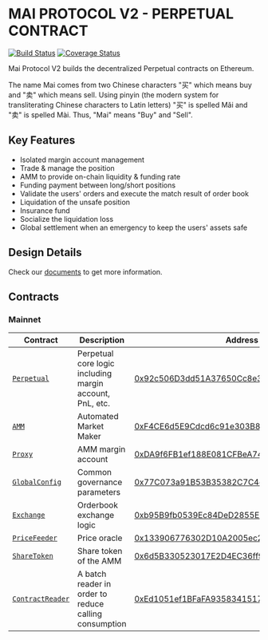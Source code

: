 # MAI PROTOCOL V2 - PERPETUAL CONTRACT

[![Build Status](https://travis-ci.org/mcdexio/mai-protocol-v2.svg?branch=master)](https://travis-ci.org/mcdexio/mai-protocol-v2)
[![Coverage Status](https://coveralls.io/repos/github/mcdexio/mai-protocol-v2/badge.svg?branch=master)](https://coveralls.io/github/mcdexio/mai-protocol-v2?branch=master)

Mai Protocol V2 builds the decentralized Perpetual contracts on Ethereum.

The name Mai comes from two Chinese characters "买" which means buy and "卖" which means sell. Using pinyin (the modern system for transliterating Chinese characters to Latin letters) "买" is spelled Mǎi and "卖" is spelled Mài. Thus, "Mai" means "Buy" and "Sell".

## Key Features

- Isolated margin account management
- Trade & manage the position
- AMM to provide on-chain liquidity & funding rate
- Funding payment between long/short positions
- Validate the users' orders and execute the match result of order book
- Liquidation of the unsafe position
- Insurance fund
- Socialize the liquidation loss
- Global settlement when an emergency to keep the users' assets safe

## Design Details

Check our [documents](https://github.com/mcdexio/documents) to get more information.

## Contracts

### Mainnet

|Contract|Description|Address|
|---|---|---|
|[`Perpetual`](contracts/perpetual/Perpetual.sol)               |Perpetual core logic including margin account, PnL, etc.|[0x92c506D3dd51A37650Cc8e352a7551c26E2c607d](https://etherscan.io/address/0x92c506D3dd51A37650Cc8e352a7551c26E2c607d)|
|[`AMM`](contracts/liquidity/AMM.sol)                           |Automated Market Maker                                  |[0xF4CE6d5E9Cdcd6c91e303B87E27688f01B9Bb7bf](https://etherscan.io/address/0xF4CE6d5E9Cdcd6c91e303B87E27688f01B9Bb7bf)|
|[`Proxy`](contracts/proxy/PerpetualProxy.sol)                  |AMM margin account                                      |[0xDA9f6FB1ef188E081CFBeA74ec820A3718E91f21](https://etherscan.io/address/0xDA9f6FB1ef188E081CFBeA74ec820A3718E91f21)|
|[`GlobalConfig`](contracts/global/GlobalConfig.sol)            |Common governance parameters                            |[0x77C073a91B53B35382C7C4cdF4079b7E312d552d](https://etherscan.io/address/0x77C073a91B53B35382C7C4cdF4079b7E312d552d)|
|[`Exchange`](contracts/exchange/Exchange.sol)                  |Orderbook exchange logic                                |[0xb95B9fb0539Ec84DeD2855Ed1C9C686Af9A4e8b3](https://etherscan.io/address/0xb95B9fb0539Ec84DeD2855Ed1C9C686Af9A4e8b3)|
|[`PriceFeeder`](contracts/oracle/InversedChainlinkAdapter.sol) |Price oracle                                            |[0x133906776302D10A2005ec2eD0C92ab6F2cbd903](https://etherscan.io/address/0x133906776302D10A2005ec2eD0C92ab6F2cbd903)|
|[`ShareToken`](contracts/token/ShareToken.sol)                 |Share token of the AMM                                  |[0x6d5B330523017E2D4EC36ff973a49A440aB763EF](https://etherscan.io/address/0x6d5B330523017E2D4EC36ff973a49A440aB763EF)|
|[`ContractReader`](contracts/reader/ContractReader.sol)        |A batch reader in order to reduce calling consumption   |[0xEd1051ef1BFaFA9358341517598D225d852C7796](https://etherscan.io/address/0xEd1051ef1BFaFA9358341517598D225d852C7796)|
  

  



